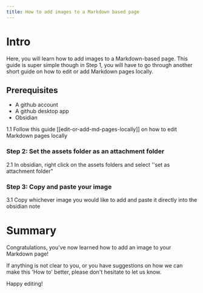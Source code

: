 ```yaml
---
title: How to add images to a Markdown based page
---
```


# Intro 
Here, you will learn how to add images to a Markdown-based page. This guide is super simple though in Step 1, you will have to go through another short guide on how to edit or add Markdown pages locally.

## Prerequisites

- A github account
- A github desktop app
- Obsidian


1.1 Follow this guide [[edit-or-add-md-pages-locally]] on how to edit Markdown pages locally

### Step 2:  Set the assets folder as an attachment folder

2.1 In obsidian, right click on the assets folders and select ''set as attachment folder"

### Step 3: Copy and paste your image

3.1 Copy whichever image you would like to add and paste it directly into the obsidian note

# Summary
Congratulations, you've now learned how to add an image to your Markdown page!

If anything is not clear to you, or you have suggestions on how we can make this 'How to' better, please don't hesitate to let us know.

Happy editing!




